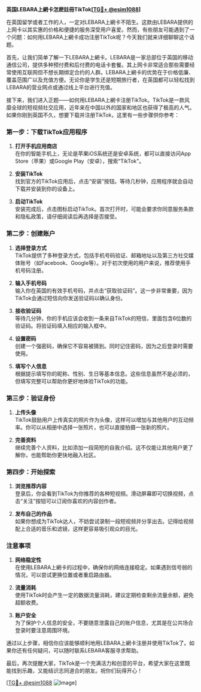 **英国LEBARA上網卡怎麽註冊TikTok[[TG💪+ @esim1088](https://t.me/s/esim1088)]**

在英国留学或者工作的人，一定对LEBARA上網卡不陌生。这款由LEBARA提供的上网卡以其实惠的价格和便捷的服务深受用户喜爱。然而，有些朋友可能遇到了一个问题：如何用LEBARA上網卡成功注册TikTok呢？今天我们就来详细聊聊这个话题。

首先，让我们简单了解一下LEBARA上網卡。LEBARA是一家总部位于英国的移动通信公司，提供多种预付费和后付费的电话卡套餐。其上网卡非常适合那些需要经常使用互联网但不想长期绑定合约的人群。LEBARA上網卡的优势在于价格低廉、覆盖范围广以及充值方便。无论你是学生还是短期旅行者，在英国都可以轻松找到LEBARA的营业网点或通过线上平台进行充值。

接下来，我们进入正题——如何用LEBARA上網卡注册TikTok。TikTok是一款风靡全球的短视频社交应用，近年来在中国以外的国家和地区也获得了极高的人气。如果你刚到英国不久，想要下载并注册TikTok，这里有一些步骤供你参考：

### 第一步：下载TikTok应用程序

1. **打开手机应用商店**  
   在你的智能手机上，无论是苹果iOS系统还是安卓系统，都可以直接访问App Store（苹果）或Google Play（安卓），搜索“TikTok”。

2. **安装TikTok**  
   找到官方的TikTok应用后，点击“安装”按钮。等待几秒钟，应用程序就会自动下载并安装到你的设备上。

3. **启动TikTok**  
   安装完成后，点击图标启动TikTok。首次打开时，可能会要求你同意服务条款和隐私政策，请仔细阅读后再选择是否接受。

### 第二步：创建账户

1. **选择登录方式**  
   TikTok提供了多种登录方式，包括手机号码验证、邮箱地址以及第三方社交媒体账号（如Facebook、Google等）。对于初次使用的用户来说，推荐使用手机号码注册。

2. **输入手机号码**  
   输入你在英国的有效手机号码，并点击“获取验证码”。这一步非常重要，因为TikTok会通过短信向你发送验证码以确认身份。

3. **接收验证码**  
   等待几分钟，你的手机应该会收到一条来自TikTok的短信，里面包含6位数的验证码。将验证码填入相应的输入框中。

4. **设置密码**  
   创建一个强密码，确保它不容易被猜到。同时记住密码，因为之后登录时需要使用。

5. **填写个人信息**  
   根据提示填写你的昵称、性别、生日等基本信息。这些信息虽然不是必须的，但填写完整可以帮助你更好地体验TikTok的功能。

### 第三步：验证身份

1. **上传头像**  
   TikTok鼓励用户上传真实的照片作为头像，这样可以增加与其他用户的互动频率。你可以从相册中选择一张照片，也可以直接拍摄一张新的照片。

2. **完善资料**  
   继续完善个人资料，比如添加一段简短的自我介绍。这不仅能让其他用户更了解你，也能帮助你更快地融入社区。

### 第四步：开始探索

1. **浏览推荐内容**  
   登录后，你会看到TikTok为你推荐的各种短视频。滑动屏幕即可切换视频，点击“关注”按钮可以订阅你喜欢的内容创作者。

2. **发布自己的作品**  
   如果你想成为TikTok达人，不妨尝试录制一段短视频并分享出去。记得给视频配上合适的音乐和滤镜，这样更容易吸引观众的目光。

### 注意事项

1. **网络稳定性**  
   在使用LEBARA上網卡的过程中，确保你的网络连接稳定。如果遇到信号弱的情况，可以尝试更换位置或者重启路由器。

2. **流量消耗**  
   使用TikTok时会产生一定的数据流量消耗，建议定期检查剩余流量余额，避免超额收费。

3. **账户安全**  
   为了保护个人信息的安全，不要随意泄露自己的账户信息，尤其是在公共场合登录时要注意周围环境。

通过以上步骤，相信你应该能够顺利地用LEBARA上網卡注册并使用TikTok了。如果你还有任何疑问，可以随时联系LEBARA客服寻求帮助。

最后，再次提醒大家，TikTok是一个充满活力和创意的平台，希望大家在这里既能找到乐趣，又能结识志同道合的朋友。祝你们玩得开心！

[[TG💪+ @esim1088](https://t.me/s/esim1088) ![Image](https://i.postimg.cc/4NQfJmqS/Snipaste-2025-05-13-00-14-12.png)]